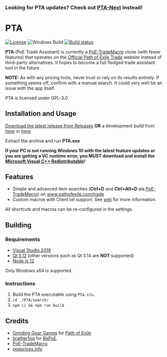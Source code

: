 ### **Looking for PTA updates? Check out [PTA-Next](https://github.com/r52/pta-next) instead!**

# PTA

[![License](https://img.shields.io/github/license/r52/PTA)](https://github.com/r52/PTA/blob/master/LICENSE)
![Windows Build](https://github.com/r52/PTA/workflows/Windows%20Build/badge.svg)
[![Build status](https://ci.appveyor.com/api/projects/status/m0mh6snl47uxdcs1?svg=true)](https://ci.appveyor.com/project/r52/pta)

**PTA** (PoE Trade Assistant) is currently a [PoE-TradeMacro](https://github.com/PoE-TradeMacro/POE-TradeMacro) clone (with fewer features) that operates on the [Official Path of Exile Trade](https://www.pathofexile.com/trade) website instead of third-party alternatives. It hopes to become a full fledged trade assistant tool in the future.

**NOTE:** As with any pricing tools, never trust or rely on its results entirely. If something seems off, confirm with a manual search. It could very well be an issue with the app itself.

PTA is licensed under GPL-3.0

## Installation and Usage

[Download the latest release from Releases](https://github.com/r52/PTA/releases/latest/) **OR** a development build from [here](https://github.com/r52/PTA/actions?query=workflow%3A%22Windows+Build%22) or [here](https://ci.appveyor.com/project/r52/pta/build/artifacts).

Extract the archive and run **PTA.exe**

**If your PC is not running Windows 10 with the latest feature updates or you are getting a VC runtime error, you MUST download and install the [Microsoft Visual C++ Redistributable](https://aka.ms/vs/16/release/VC_redist.x64.exe)!**

## Features

- Simple and advanced item searches (**Ctrl+D** and **Ctrl+Alt+D** ala [PoE-TradeMacro](https://github.com/PoE-TradeMacro/POE-TradeMacro)) on www.pathofexile.com/trade
- Custom macros with Client.txt support. See [wiki](https://github.com/r52/PTA/wiki) for more information.

All shortcuts and macros can be re-configured in the settings.

## Building

### Requirements

- [Visual Studio 2019](https://www.visualstudio.com/)
- [Qt 5.12](http://www.qt.io/) (other versions such as Qt 5.14 are **NOT** supported)
- [Node.js 12](https://nodejs.org/)

Only Windows x64 is supported.

### Instructions

1. Build the PTA executable using `PTA.sln`.
2. `cd ./PTA/search/`
3. `npm ci && npm run build`

## Credits

- [Grinding Gear Games](http://www.grindinggear.com/) for [Path of Exile](https://www.pathofexile.com/)
- [brather1ng](https://github.com/brather1ng) for [RePoE](https://github.com/brather1ng/RePoE).
- [PoE-TradeMacro](https://github.com/PoE-TradeMacro/POE-TradeMacro)
- [poeprices.info](https://poeprices.info/)
